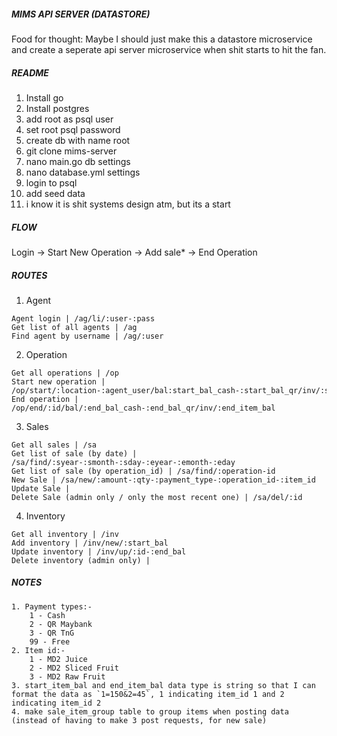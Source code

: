 ##### MIMS API SERVER (DATASTORE)  ##### 
Food for thought: Maybe I should just make this a datastore microservice and create a seperate api server microservice when shit starts to hit the fan.

##### README #####
1. Install go
2. Install postgres
3. add root as psql user
4. set root psql password
5. create db with name root
6. git clone mims-server
7. nano main.go db settings
8. nano database.yml settings
9. login to psql
10. add seed data
11. i know it is shit systems design atm, but its a start

##### FLOW #####
Login -> Start New Operation -> Add sale* -> End Operation

##### ROUTES #####
1. Agent
```
Agent login | /ag/li/:user-:pass
Get list of all agents | /ag
Find agent by username | /ag/:user
```

2. Operation
```
Get all operations | /op
Start new operation | /op/start/:location-:agent_user/bal:start_bal_cash-:start_bal_qr/inv/:start_item_bal
End operation | /op/end/:id/bal/:end_bal_cash-:end_bal_qr/inv/:end_item_bal
```

3. Sales
```
Get all sales | /sa
Get list of sale (by date) | /sa/find/:syear-:smonth-:sday-:eyear-:emonth-:eday
Get list of sale (by operation_id) | /sa/find/:operation-id
New Sale | /sa/new/:amount-:qty-:payment_type-:operation_id-:item_id
Update Sale | 
Delete Sale (admin only / only the most recent one) | /sa/del/:id
```

4. Inventory
```
Get all inventory | /inv
Add inventory | /inv/new/:start_bal
Update inventory | /inv/up/:id-:end_bal
Delete inventory (admin only) |
```

##### NOTES #####
```
1. Payment types:-
    1 - Cash
    2 - QR Maybank
    3 - QR TnG
    99 - Free
2. Item id:-
    1 - MD2 Juice
    2 - MD2 Sliced Fruit
    3 - MD2 Raw Fruit
3. start_item_bal and end_item_bal data type is string so that I can format the data as `1=150&2=45`, 1 indicating item_id 1 and 2 indicating item_id 2
4. make sale_item_group table to group items when posting data (instead of having to make 3 post requests, for new sale)
```